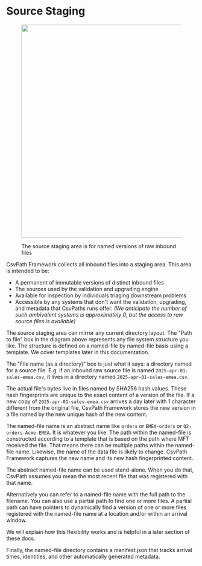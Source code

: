# Source Staging

<figure><img src="../../../.gitbook/assets/Screenshot 2025-03-28 at 2.19.56 PM.png" alt="" width="563"><figcaption><p>The source staging area is for named versions of raw inbound files</p></figcaption></figure>

CsvPath Framework collects all inbound files into a staging area. This area is intended to be:&#x20;

* A permanent of immutable versions of distinct inbound files
* The sources used by the validation and upgrading engine
* Available for inspection by individuals triaging downstream problems
* Accessible by any systems that don't want the validation, upgrading, and metadata that CsvPaths runs offer. _(We anticipate the number of such ambivalent systems is approximately 0, but the access to raw source files is available)_

The source staging area can mirror any current directory layout. The "Path to file" box in the diagram above represents any file system structure you like. The structure is defined on a named-file by named-file basis using a template. We cover templates later in this documentation.

The "File name (as a directory)" box is just what it says: a directory named for a source file. E.g. if an inbound raw source file is named `2025-apr-01-sales-emea.csv`, it lives in a directory named `2025-apr-01-sales-emea.csv`.&#x20;

The actual file's bytes live in files named by SHA256 hash values. These hash fingerprints are unique to the exact content of a version of the file. If a new copy of `2025-apr-01-sales-emea.csv` arrives a day later with 1 character different from the original file, CsvPath Framework stores the new version in a file named by the new unique hash of the new content.

The named-file name is an abstract name like `orders` or `EMEA-orders` or `Q2-orders-Acme-EMEA`. It is whatever you like. The path within the named-file is constructed according to a template that is based on the path where MFT received the file. That means there can be multiple paths within the named-file name. Likewise, the name of the data file is likely to change. CsvPath Framework captures the new name and its new hash fingerprinted content.&#x20;

The abstract named-file name can be used stand-alone. When you do that, CsvPath assumes you mean the most recent file that was registered with that name.&#x20;

Alternatively you can refer to a named-file name with the full path to the filename. You can also use a partial path to find one or more files. A partial path can have pointers to dynamically find a version of one or more files registered with the named-file name at a location and/or within an arrival window.&#x20;

We will explain how this flexibility works and is helpful in a later section of these docs.

Finally, the named-file directory contains a manifest.json that tracks arrival times, identities, and other automatically generated metadata.
